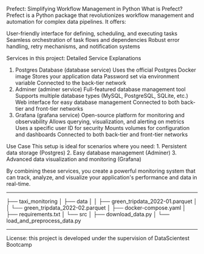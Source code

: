 Prefect: Simplifying Workflow Management in Python
What is Prefect?
Prefect is a Python package that revolutionizes workflow management and automation for complex data pipelines. It offers:

User-friendly interface for defining, scheduling, and executing tasks
Seamless orchestration of task flows and dependencies
Robust error handling, retry mechanisms, and notification systems

Services in this project:
Detailed Service Explanations

1. Postgres Database (database service)
   Uses the official Postgres Docker image
   Stores your application data
   Password set via environment variable
   Connected to the back-tier network
2. Adminer (adminer service)
   Full-featured database management tool
   Supports multiple database types (MySQL, PostgreSQL, SQLite, etc.)
   Web interface for easy database management
   Connected to both back-tier and front-tier networks
3. Grafana (grafana service)
   Open-source platform for monitoring and observability
   Allows querying, visualization, and alerting on metrics
   Uses a specific user ID for security
   Mounts volumes for configuration and dashboards
   Connected to both back-tier and front-tier networks

Use Case
This setup is ideal for scenarios where you need: 1. Persistent data storage (Postgres) 2. Easy database management (Adminer) 3. Advanced data visualization and monitoring (Grafana)

By combining these services, you create a powerful monitoring system that can track, analyze, and visualize your application's performance and data in real-time.

---

├── taxi_monitoring
│ ├── data
│ │ ├── green_tripdata_2022-01.parquet
│ │ └── green_tripdata_2022-02.parquet
│ ├── docker-compose.yaml
│ ├── requirements.txt
│ └── src
│ ├── download_data.py
│ └── load_and_preprocess_data.py

---

License:
this project is developed under the supervision of DataScientest Bootcamp
